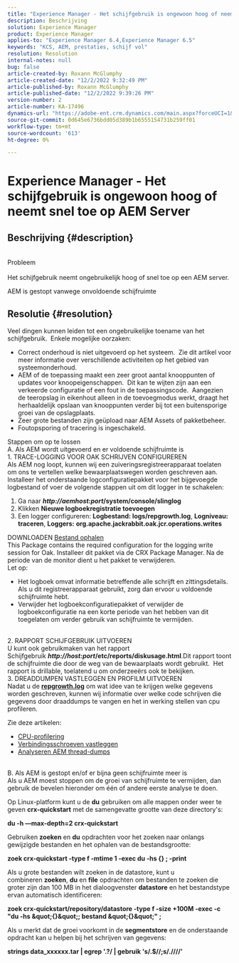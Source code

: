 ```yaml
---
title: "Experience Manager - Het schijfgebruik is ongewoon hoog of neemt snel toe op AEM Server"
description: Beschrijving
solution: Experience Manager
product: Experience Manager
applies-to: "Experience Manager 6.4,Experience Manager 6.5"
keywords: "KCS, AEM, prestaties, schijf vol"
resolution: Resolution
internal-notes: null
bug: false
article-created-by: Roxann McGlumphy
article-created-date: "12/2/2022 9:32:49 PM"
article-published-by: Roxann McGlumphy
article-published-date: "12/2/2022 9:39:26 PM"
version-number: 2
article-number: KA-17496
dynamics-url: "https://adobe-ent.crm.dynamics.com/main.aspx?forceUCI=1&pagetype=entityrecord&etn=knowledgearticle&id=50e8f4dc-8872-ed11-9561-6045bd006079"
source-git-commit: 0d645e6736bdd05d389b1b6555154731b259ff01
workflow-type: tm+mt
source-wordcount: '613'
ht-degree: 0%

---
```


# Experience Manager - Het schijfgebruik is ongewoon hoog of neemt snel toe op AEM Server

## Beschrijving {#description}

<br>Probleem<br><br>
Het schijfgebruik neemt ongebruikelijk hoog of snel toe op een AEM server.

AEM is gestopt vanwege onvoldoende schijfruimte






## Resolutie {#resolution}

Veel dingen kunnen leiden tot een ongebruikelijke toename van het schijfgebruik.  Enkele mogelijke oorzaken:<br>
- Correct onderhoud is niet uitgevoerd op het systeem.  Zie dit artikel voor meer informatie over verschillende activiteiten op het gebied van systeemonderhoud.
- AEM of de toepassing maakt een zeer groot aantal knooppunten of updates voor knoopeigenschappen.  Dit kan te wijten zijn aan een verkeerde configuratie of een fout in de toepassingscode.  Aangezien de teeropslag in eikenhout alleen in de toevoegmodus werkt, draagt het herhaaldelijk opslaan van knooppunten verder bij tot een buitensporige groei van de opslagplaats.
- Zeer grote bestanden zijn geüpload naar AEM Assets of pakketbeheer.
- Foutopsporing of tracering is ingeschakeld.

Stappen om op te lossen<br>A. Als AEM wordt uitgevoerd en er voldoende schijfruimte is<br>1. TRACE-LOGGING VOOR OAK SCHRIJVEN CONFIGUREREN<br>Als AEM nog loopt, kunnen wij een zuiveringsregistreerapparaat toelaten om ons te vertellen welke bewaarplaatswegen worden geschreven aan.  Installeer het onderstaande logconfiguratiepakket voor het bijgevoegde logbestand of voer de volgende stappen uit om dit logger in te schakelen:
1. Ga naar <b>*http://aemhost:port*/system/console/slinglog</b>
2. Klikken <b>Nieuwe logboekregistratie toevoegen</b>
3. Een logger configureren: <b>Logbestand: logs/repgrowth.log</b>, <b>Logniveau: traceren</b>, <b>Loggers:</b> <b>org.apache.jackrabbit.oak.jcr.operations.writes</b>


DOWNLOADEN
[Bestand ophalen](https://helpx.adobe.com/content/dam/help/en/experience-manager/kb/analyze-unusual-repository-growth/jcr:content/main-pars/download/log_repository_growth-1.zip "log_repository_growth-1.zip") <br>This Package contains the required configuration for the logging write session for Oak. Installeer dit pakket via de CRX Package Manager. Na de periode van de monitor dient u het pakket te verwijderen.<br>
Let op:

- Het logboek omvat informatie betreffende alle schrijft en zittingsdetails.  Als u dit registreerapparaat gebruikt, zorg dan ervoor u voldoende schijfruimte hebt.
- Verwijder het logboekconfiguratiepakket of verwijder de logboekconfiguratie na een korte periode van het hebben van dit toegelaten om verder gebruik van schijfruimte te vermijden.

<br>2. RAPPORT SCHIJFGEBRUIK UITVOEREN<br>
U kunt ook gebruikmaken van het rapport Schijfgebruik <b>*http://host:port*/etc/reports/diskusage.html</b>.Dit rapport toont de schijfruimte die door de weg van de bewaarplaats wordt gebruikt.  Het rapport is drillable, toelatend u om onderzeeërs ook te bekijken.
<br>3. DREADDUMPEN VASTLEGGEN EN PROFILM UITVOEREN<br>
Nadat u de <b>[repgrowth.log](https://helpx.adobe.com/experience-manager/kb/analyze-unusual-repository-growth.html#repgrowth)</b> om wat idee van te krijgen welke gegevens worden geschreven, kunnen wij informatie over welke code schrijven die gegevens door draaddumps te vangen en het in werking stellen van cpu profileren.

Zie deze artikelen:

- [CPU-profilering](https://helpx.adobe.com/experience-manager/kb/AnalyzeUsingBuiltInProfiler.html)
- [Verbindingsschroeven vastleggen](https://helpx.adobe.com/experience-manager/kb/TakeThreadDump.html)
- [Analyseren AEM thread-dumps](https://helpx.adobe.com/experience-manager/kb/thread-dump-analysis.html)

<br>B. Als AEM is gestopt en/of er bijna geen schijfruimte meer is<br>
Als u AEM moest stoppen om de groei van schijfruimte te vermijden, dan gebruik de bevelen hieronder om één of andere eerste analyse te doen.

Op Linux-platform kunt u de <b>du</b> gebruiken om alle mappen onder weer te geven <b>crx-quickstart</b> met de samengevatte grootte van deze directory&#39;s:

<b>du -h —max-depth=2 crx-quickstart</b>

Gebruiken <b>zoeken</b> en <b>du</b> opdrachten voor het zoeken naar onlangs gewijzigde bestanden en het ophalen van de bestandsgrootte:

<b>zoek crx-quickstart -type f -mtime 1 -exec du -hs {} \; -print</b>

Als u grote bestanden wilt zoeken in de datastore, kunt u combineren <b>zoeken</b>, <b>du</b> en <b>file</b> opdrachten om bestanden te zoeken die groter zijn dan 100 MB in het dialoogvenster <b>datastore</b> en het bestandstype ervan automatisch identificeren:

<b>zoek crx-quickstart/repository/datastore -type f -size +100M -exec -c &quot;du -hs \&quot;{}\&quot;; bestand \&quot;{}\&quot;&quot; \;</b>

Als u merkt dat de groei voorkomt in de <b>segmentstore</b> en de onderstaande opdracht kan u helpen bij het schrijven van gegevens:

<b>strings data_xxxxxx.tar | egrep &#39;.?/ | gebruik &#39;s/.$//;s/.\//\//&#39;</b>
